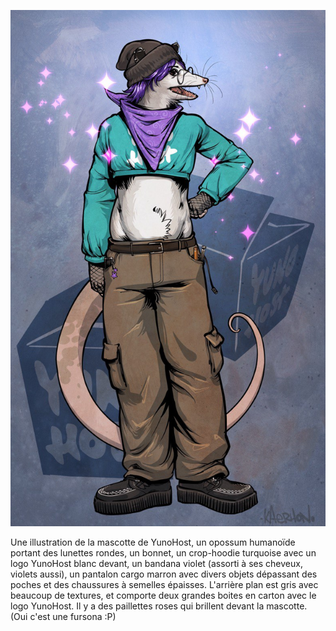 
![YunoHost mascot](https://github.com/YunoHost/yunohost-artwork/blob/8c2745cfbf26f3c24338680de66c08c07d858d1d/mascot/final/YunoHost-mascot.jpg)

Une illustration de la mascotte de YunoHost, un opossum humanoïde portant des lunettes rondes, un bonnet, un crop-hoodie turquoise avec un logo YunoHost blanc devant, un bandana violet (assorti à ses cheveux, violets aussi), un pantalon cargo marron avec divers objets dépassant des poches et des chaussures à semelles épaisses. L'arrière plan est gris avec beaucoup de textures, et comporte deux grandes boites en carton avec le logo YunoHost. Il y a des paillettes roses qui brillent devant la mascotte. (Oui c'est une fursona :P)